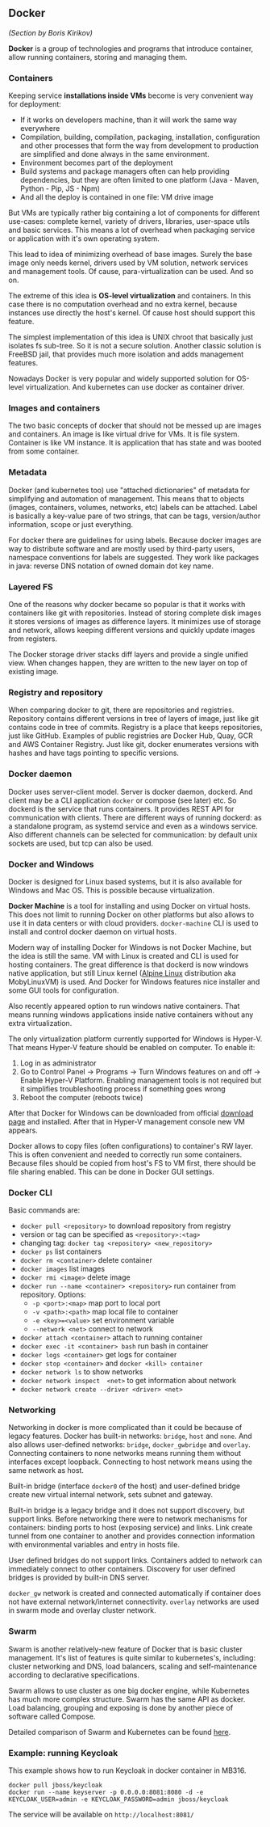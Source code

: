 
## Docker

_(Section by Boris Kirikov)_

__Docker__ is a group of technologies and programs that introduce container, allow running containers, storing and managing them.

### Containers

Keeping service __installations inside VMs__ become is very convenient way for deployment:

  * If it works on developers machine, than it will work the same way everywhere
  * Compilation, building, compilation, packaging, installation, configuration and other processes that form the way from development to
    production are simplified and done always in the same environment.
  * Environment becomes part of the deployment
  * Build systems and package managers often can help providing dependencies, but they are often limited to one platform (Java - Maven,
    Python - Pip, JS - Npm)
  * And all the deploy is contained in one file: VM drive image

But VMs are typically rather big containing a lot of components for different use-cases: complete kernel, variety of drivers, libraries, 
user-space utils and basic services. This means a lot of overhead when packaging service or application with it's own operating system.

This lead to idea of minimizing overhead of base images. Surely the base image only needs kernel, drivers used by VM solution, network 
services and management tools. Of cause, para-virtualization can be used. And so on.

The extreme of this idea is __OS-level virtualization__ and containers. In this case there is no computation overhead and no extra kernel, 
because instances use directly the host's kernel. Of cause host should support this feature. 

The simplest implementation of this idea is UNIX chroot that basically just isolates fs sub-tree. So it is not a secure solution. Another 
classic solution is FreeBSD jail, that provides much more isolation and adds management features.

Nowadays Docker is very popular and widely supported solution for OS-level virtualization. And kubernetes can use docker as container
driver.

### Images and containers

The two basic concepts of docker that should not be messed up are images and containers. An image is like virtual drive for VMs. It is
file system. Container is like VM instance. It is application that has state and was booted from some container.

### Metadata

Docker (and kubernetes too) use "attached dictionaries" of metadata for simplifying and automation of management. This means that to 
objects (images, containers, volumes, networks, etc) labels can be attached. Label is basically a key-value pare of two strings, that 
can be tags, version/author information, scope or just everything. 

For docker there are guidelines for using labels. Because docker images are way to distribute software and are mostly used by third-party
users, namespace conventions for labels are suggested. They work like packages in java: reverse DNS notation of owned domain dot key name.

### Layered FS

One of the reasons why docker became so popular is that it works with containers like git with repositories. Instead of storing complete
disk images it stores versions of images as difference layers. It minimizes use of storage and network, allows keeping different versions
and quickly update images from registers.

The Docker storage driver stacks diff layers and provide a single unified view. When changes happen, they are written to the new layer on
top of existing image.

### Registry and repository

When comparing docker to git, there are repositories and registries. Repository contains different versions in tree of layers of image,
just like git contains code in tree of commits. Registry is a place that keeps repositories, just like GitHub. Examples of public
registries are Docker Hub, Quay, GCR and AWS Container Registry. Just like git, docker enumerates versions with hashes and have tags 
pointing to specific versions.

### Docker daemon

Docker uses server-client model. Server is docker daemon, dockerd. And client may be a CLI application `docker` or compose (see later)
etc. So dockerd is the service that runs containers. It provides REST API for communication with clients. There are different ways of
running dockerd: as a standalone program, as systemd service and even as a windows service. Also different channels can be selected for
communication: by default unix sockets are used, but tcp can also be used.

### Docker and Windows

Docker is designed for Linux based systems, but it is also available for Windows and Mac OS. This is possible because virtualization.

__Docker Machine__ is a tool for installing and using Docker on virtual hosts. This does not limit to running Docker on other platforms
but also allows to use it in data centers or with cloud providers. `docker-machine` CLI is used to install and control docker daemon
on virtual hosts.

Modern way of installing Docker for Windows is not Docker Machine, but the idea is still the same. VM with Linux  is created
and CLI is used for hosting containers. The great difference is that dockerd is now windows native application, but still Linux kernel
([Alpine Linux](https://alpinelinux.org/) distribution aka MobyLinuxVM) is used. And Docker for Windows features nice installer 
and some GUI tools for configuration.

Also recently appeared option to run windows native containers. That means running windows applications inside native containers without
any extra virtualization.

The only virtualization platform currently supported for Windows is Hyper-V. That means Hyper-V feature should be enabled on computer.
To enable it:

  1. Log in as administrator
  2. Go to Control Panel -> Programs -> Turn Windows features on and off -> Enable Hyper-V Platform. Enabling management tools is not
     required but it simplifies troubleshooting process if something goes wrong
  3. Reboot the computer (reboots twice)

After that Docker for Windows can be downloaded from official [download page](https://download.docker.com/win/stable/InstallDocker.msi)
and installed. After that in Hyper-V management console new VM appears.

Docker allows to copy files (often configurations) to container's RW layer. This is often convenient and needed to correctly run 
some containers. Because files should be copied from host's FS to VM first, there should be file sharing enabled. This can be done in
Docker GUI settings.

### Docker CLI

Basic commands are:

  * `docker pull <repository>` to download repository from registry
  * version or tag can be specified as `<repository>:<tag>`
  * changing tag: `docker tag <repository> <new_repository>`
  * `docker ps` list containers
  * `docker rm <container>` delete container
  * `docker images` list images
  * `docker rmi <image>` delete image
  * `docker run --name <container> <repository>` run container from repository. Options:
    * `-p <port>:<map>` map port to local port
    * `-v <path>:<path>` map local file to container
    * `-e <key>=<value>` set environment variable
    * `--network <net>` connect to network
  * `docker attach <container>` attach to running container
  * `docker exec -it <container> bash` run bash in container
  * `docker logs <container>` get logs for container
  * `docker stop <container>` and `docker <kill> container`
  * `docker network ls` to show networks
  * `docker network inspect  <net>` to get information about network
  * `docker network create --driver <driver> <net>`


### Networking

Networking in docker is more complicated than it could be because of legacy features. Docker has built-in networks: `bridge`, `host` and
`none`. And also allows user-defined networks: `bridge`, `docker_gwbridge` and `overlay`. Connecting containers to none networks means running 
them without interfaces except loopback. Connecting to host network means using the same network as host.

Built-in bridge (interface `docker0` of the host) and user-defined bridge create new virtual internal network, sets subnet and gateway.

Built-in bridge is a legacy bridge and it does not support discovery, but support links. Before networking there were to network 
mechanisms for containers: binding ports to host (exposing service) and links. Link create tunnel from one container to another and 
provides connection information with environmental variables and entry in hosts file. 

User defined bridges do not support links. Containers added to network can immediately connect to other containers. Discovery 
for user defined bridges is provided by built-in DNS server.

`docker_gw` network is created and connected automatically if container does not have external network/internet connectivity. `overlay` 
networks are used in swarm mode and overlay cluster network.


### Swarm

Swarm is another relatively-new feature of Docker that is basic cluster management. It's list of features is quite similar to kubernetes's,
including: cluster networking and DNS, load balancers, scaling and self-maintenance according to declarative specifications. 

Swarm allows to use cluster as one big docker engine, while Kubernetes has much more complex structure. Swarm has the same API as
docker. Load balancing, grouping and exposing is done by another piece of software called Compose.

Detailed comparison of Swarm and Kubernetes can be found [here](https://platform9.com/blog/compare-kubernetes-vs-docker-swarm/).


### Example: running Keycloak


This example shows how to run Keycloak in docker container in MB316.

~~~~~
docker pull jboss/keycloak
docker run --name keyserver -p 0.0.0.0:8081:8080 -d -e KEYCLOAK_USER=admin -e KEYCLOAK_PASSWORD=admin jboss/keycloak
~~~~~

The service will be available on `http://localhost:8081/`

